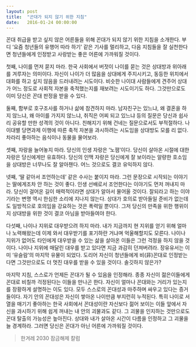 ```yaml
---
layout: post
title:  "곤대가 되지 않기 위한 지침"
date:   2016-01-24 00:00:00
---
```


꼰대 취급을 받고 싶지 않은 어른들을 위해 꼰대가 되지 않기 위한 지침을 소개한다. 부디 ‘요즘 청년들의 유행어 따라 하기’ 같은 기사를 멀리하고, 다음 지침들을 잘 실천한다면 청년들에게 인정받고 사랑받는 좋은 어른에 가까워질 것이다.

첫째, 나이를 먼저 묻지 마라. 한국 사회에서 버젓이 나이를 묻는 것은 상대방과 위아래를 겨루자는 의미이다. 자신이 나이가 더 많음을 상대에게 주지시키고, 동등한 위치에서 대화를 하고 싶지 않음을 드러내려는 시도이다. 비슷한 나이대 사람들에게 견주어 상대가 어느 정도로 사회적 자본을 축적했는지를 재보려는 시도이기도 하다. 그것만으로도 이미 당신은 꼰대 판정을 받을 수 있다.

둘째, 함부로 호구조사를 하거나 삶에 참견하지 마라. 남자친구는 있느냐, 왜 결혼을 하지 않느냐, 왜 아이를 가지지 않느냐, 취직은 어찌 되고 있느냐 등의 질문은 당신과 쉽사리 공유할 만한 성격의 것이 아니다. 친해지기 위해 건네는 질문으로서도 부적절하다. 나이대별 당면과제 이행에 따른 축적 자본을 과시하려는 시도임을 상대방도 모를 리 없다. 차라리 좋아하는 음식이나 동물을 물어보라.

셋째, 자랑을 늘어놓지 마라. 당신의 인생 자랑은 ‘노잼’이다. 당신이 살아온 시절에 대한 자랑은 당신에게만 유효하다. 당신의 인맥 자랑은 당신에게 잘 보이라는 알량한 호소임을 상대방은 너무나도 잘 알아챈다. 어느 것으로도 결코 유익하지 않다.

넷째, ‘딸 같아서 조언하는데’ 같은 수사는 붙이지 마라. 그런 문장으로 시작되는 이야기는 딸에게조차 안 하는 것이 좋다. 인생 선배로서 조언한다는 이야기도 먼저 꺼내지 마라. 당신이 걸어온 길이 매력적이라면 상대가 알아서 물어올 것이다. 잘되라고 하는 이야기라는 변명 역시 한심한 소리에 지나지 않는다. 상대가 호의로 받아들일 준비가 없는데도 일방적으로 호의임을 강요하는 것은 폭력일 뿐이다. 그저 당신의 만족을 위한 행위이지 상대방을 위한 것이 결코 아님을 받아들여야 한다.

다섯째, 나이나 지위로 대우받으려 하지 마라. 내가 지금까지 현 지위를 얻기 위해 얼마나 노력해왔는데 이제 와서 대우받기를 포기하란 거냐며 억울해할지도 모른다. 나이나 지위가 없어도 타인에게 대우받을 수 있는 삶을 살아온 이들은 그런 걱정을 하지 않을 것이다. 나이나 지위에 매달린 대우를 받고 있다면 지금 과감히 던져버려라. 장유유서는 이미 ‘유슬람’의 마지막 유물이 되었다. 도리어 자신이 청년들에게 비(非)꼰대로 인정받는다면 그것만으로도 더 멋진 대우를 받을 수 있을 것이다. 솔깃하지 않은가?

마지막 지침, 스스로가 언제든 꼰대가 될 수 있음을 인정해라. 종종 자신이 젊은이들에게 꼰대로 비칠까 걱정된다는 이들을 만나곤 한다. 자신이 얼마나 꼰대와는 거리가 있는지를 장황하게 설명하는 이도 있다. 모두 스스로의 꼰대성과 마주하며 싸우고 있다는 증거들이다. 자기 안의 꼰대성은 자신이 쌓아온 나이만큼 부지런히 누적된다. 특히 나이로 서열을 매기기 좋아하는 한국 사회에서 꼰대성이란 자신보다 젊어 보이는 이들 앞에서 자신을 과시하기 위해 쉽게 꺼내는 내 안의 괴물과도 같다. 그 괴물을 인지하는 것만으로도 꼰대 탈출의 가능성은 높아진다. 상대와 내가 살아온 시간이 다름을 인정하고 그 괴물을 늘 경계하라. 그러면 당신은 꼰대가 아닌 어른에 가까워질 것이다.

> 한겨레 2030 잠금해제 칼럼
